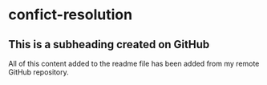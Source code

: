 # confict-resolution

## This is a subheading created on GitHub
 All of this content added to the readme file has been added from my remote GitHub repository.
